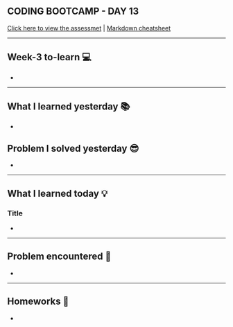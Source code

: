 ## CODING BOOTCAMP - DAY 13

[Click here to view the assessmet](https://zahinz.github.io/SET-Day-13/) | [Markdown cheatsheet](https://www.markdownguide.org/cheat-sheet/)

---

## Week-3 to-learn 💻
* 


---


## What I learned yesterday 📚
* 

## Problem I solved yesterday 😎
* 



---


## What I learned today 💡

### Title
*  

---


## Problem encountered 🧐
* 

---


## Homeworks 📝
* 